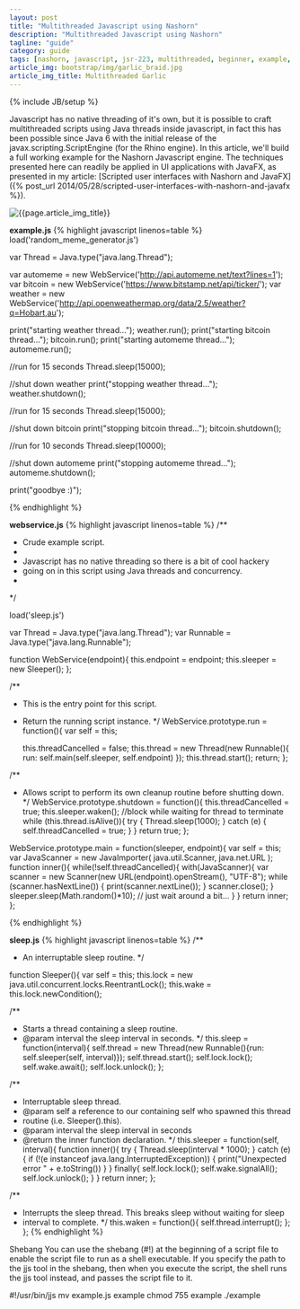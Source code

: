 ```yaml
---
layout: post
title: "Multithreaded Javascript using Nashorn"
description: "Multithreaded Javascript using Nashorn"
tagline: "guide"
category: guide
tags: [nashorn, javascript, jsr-223, multithreaded, beginner, example, tutorial, guide]
article_img: bootstrap/img/garlic_braid.jpg
article_img_title: Multithreaded Garlic
---
```

{% include JB/setup %}
<div class="intro">
<div class="intro-txt">
<p>
Javascript has no native threading of it's own, but it is possible to craft multithreaded scripts using Java threads inside javascript, in fact this has been possible since Java 6 with the initial release of the javax.scripting.ScriptEngine (for the Rhino engine). In this article, we'll build a full working example for the Nashorn Javascript engine. The techniques presented here can readily be applied in UI applications with JavaFX, as presented in my article: <span markdown="span">[Scripted user interfaces with Nashorn and JavaFX]({% post_url 2014/05/28/scripted-user-interfaces-with-nashorn-and-javafx %})</span>. 
</p>


</div>
<div class="intro-img-border">
<div class="intro-img-bevel">
<div class="intro-img">
<img class="article-image" title="{{page.article_img_title}}" src="{{ASSET_PATH}}/{{page.article_img}}"/>
</div>
</div>
</div>
</div>





**example.js**
{% highlight javascript linenos=table %}
load('random_meme_generator.js')

var Thread = Java.type("java.lang.Thread");

var automeme = new WebService('http://api.automeme.net/text?lines=1');
var bitcoin = new WebService('https://www.bitstamp.net/api/ticker/');
var weather = new WebService('http://api.openweathermap.org/data/2.5/weather?q=Hobart,au');

print("starting weather thread...");
weather.run();
print("starting bitcoin thread...");
bitcoin.run();
print("starting automeme thread...");
automeme.run();


//run for 15 seconds
Thread.sleep(15000);

//shut down weather
print("stopping weather thread...");
weather.shutdown();

//run for 15 seconds
Thread.sleep(15000);

//shut down bitcoin
print("stopping bitcoin thread...");
bitcoin.shutdown();

//run for 10 seconds
Thread.sleep(10000);

//shut down automeme
print("stopping automeme thread...");
automeme.shutdown();

print("goodbye :)");

{% endhighlight %}


**webservice.js**
{% highlight javascript linenos=table %}
/**
 * Crude example script.
 * 
 * Javascript has no native threading so there is a bit of cool hackery
 * going on in this script using Java threads and concurrency.
 *
 */

load('sleep.js')

var Thread = Java.type("java.lang.Thread");
var Runnable = Java.type("java.lang.Runnable");

function WebService(endpoint){
  this.endpoint = endpoint;
  this.sleeper = new Sleeper();
};

/**
* This is the entry point for this script.
* Return the running script instance.
*/
WebService.prototype.run = function(){
  var self = this;
  
  this.threadCancelled = false;
  this.thread = new Thread(new Runnable(){
    run: self.main(self.sleeper, self.endpoint)
  });
  this.thread.start();
  return;
};


/**
* Allows script to perform its own cleanup routine before shutting down.
*/
WebService.prototype.shutdown = function(){
  this.threadCancelled = true;
  this.sleeper.waken();
  //block while waiting for thread to terminate
  while (this.thread.isAlive()){
    try {
      Thread.sleep(1000);
    }
    catch (e) {
      self.threadCancelled = true;
    }
  }
  return true;
};


WebService.prototype.main = function(sleeper, endpoint){
  var self = this;
  var JavaScanner = new JavaImporter(
    java.util.Scanner,
    java.net.URL
  );
  function inner(){
    while(!self.threadCancelled){
      with(JavaScanner){
	var scanner = new Scanner(new URL(endpoint).openStream(), "UTF-8");
	while (scanner.hasNextLine()) {
	  print(scanner.nextLine());
	}
	scanner.close();
      }
      sleeper.sleep(Math.random()*10); // just wait around a bit...
    }
  }
  return inner;
};


{% endhighlight %}

**sleep.js**
{% highlight javascript linenos=table %}
/**
* An interruptable sleep routine.
*/

function Sleeper(){
  var self = this;
  this.lock = new java.util.concurrent.locks.ReentrantLock();
  this.wake = this.lock.newCondition();

  /**
  * Starts a thread containing a sleep routine.
  * @param interval the sleep interval in seconds.
  */
  this.sleep = function(interval){
    self.thread = new Thread(new Runnable(){run: self.sleeper(self, interval)});
    self.thread.start();
    self.lock.lock();
    self.wake.await();
    self.lock.unlock();
  };


  /**
  * Interruptable sleep thread.
  * @param self a reference to our containing self who spawned this thread
  * routine (i.e. Sleeper().this).
  * @param interval the sleep interval in seconds
  * @return the inner function declaration.
  */
  this.sleeper = function(self, interval){
    function inner(){
      try {
	Thread.sleep(interval * 1000);
      }
      catch (e) {
	if (!(e instanceof java.lang.InterruptedException)) {
	  print("Unexpected error " + e.toString())
	}
      }
      finally{
	self.lock.lock();
	self.wake.signalAll();
	self.lock.unlock();
      }
    }
    return inner;
  };


  /**
  * Interrupts the sleep thread. This breaks sleep without waiting for sleep
  * interval to complete.
  */
  this.waken = function(){
    self.thread.interrupt();
  };
};
{% endhighlight %}




Shebang
You can use the shebang (#!) at the beginning of a script file to enable the script file to run as a shell executable. If you specify the path to the jjs tool in the shebang, then when you execute the script, the shell runs the jjs tool instead, and passes the script file to it.

#!/usr/bin/jjs
mv example.js example
chmod 755 example
./example